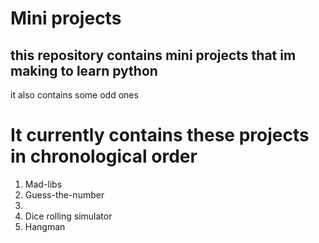 # Mini projects
## this repository contains mini projects that im making to learn python
it also contains some odd ones


# It currently contains these projects in chronological order
1. Mad-libs
2. Guess-the-number
3. 
4. Dice rolling simulator
5. Hangman